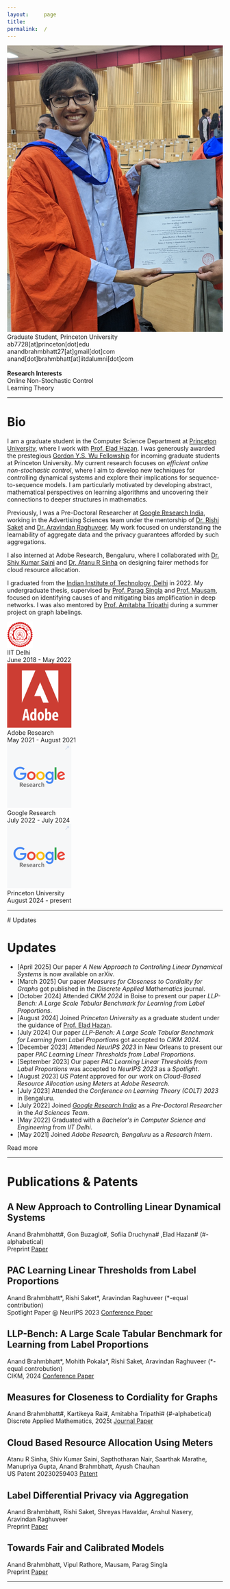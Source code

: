 ```yaml
---
layout:     page
title:
permalink:  /
---
```


<div class="row">
    <div class="col-sm-4 col-xs-8">
        <img src="/img/anand_photo_1.jpg">
    </div>
    <div class="col-sm-6 col-xs-12" style="margin-bottom: 0;">
        Graduate Student, Princeton University<br>
        ab7728[at]princeton[dot]edu<br>
        anandbrahmbhatt27[at]gmail[dot]com<br>
        anand[dot]brahmbhatt[at]iitdalumni[dot]com
        <br>
        <br>
        <b>Research Interests</b>
        <br>
        Online Non-Stochastic Control
        <br>
        Learning Theory
    </div>
</div>
<hr>


<a name="/bio"></a>
# Bio

I am a graduate student in the Computer Science Department at [Princeton University](https://www.princeton.edu), where I work with [Prof. Elad Hazan](https://www.ehazan.com). I was generously awarded the prestegious [Gordon Y.S. Wu Fellowship](https://gradschool.princeton.edu/financial-support/fellowships/princeton-fellowships/gordon-wu-fellowship) for incoming graduate students at Princeton University. My current research focuses on *efficient online non-stochastic control*, where I aim to develop new techniques for controlling dynamical systems and explore their implications for sequence-to-sequence models. I am particularly motivated by developing abstract, mathematical perspectives on learning algorithms and uncovering their connections to deeper structures in mathematics.

Previously, I was a Pre-Doctoral Researcher at [Google Research India](https://research.google/locations/india/), working in the Advertising Sciences team under the mentorship of [Dr. Rishi Saket](https://research.google/people/107857/) and [Dr. Aravindan Raghuveer](https://research.google/people/107631/). My work focused on understanding the learnability of aggregate data and the privacy guarantees afforded by such aggregations.

I also interned at Adobe Research, Bengaluru, where I collaborated with [Dr. Shiv Kumar Saini](https://research.adobe.com/person/shiv-kumar-saini/) and [Dr. Atanu R Sinha](https://research.adobe.com/person/atanu-sinha/) on designing fairer methods for cloud resource allocation.

I graduated from the [Indian Institute of Technology, Delhi](https://home.iitd.ac.in/) in 2022. My undergraduate thesis, supervised by [Prof. Parag Singla](https://www.cse.iitd.ac.in/~parags/) and [Prof. Mausam](https://www.cse.iitd.ac.in/~mausam/), focused on identifying causes of and mitigating bias amplification in deep networks. I was also mentored by [Prof. Amitabha Tripathi](https://web.iitd.ac.in/~atripath/) during a summer project on graph labelings.


<div class="row" id="timeline-logos">
    <div class="col-lg-3">
        <div class="logo-wrap">
            <span class="helper"></span>
            <a href="https://home.iitd.ac.in/"><img style="width:60px;" src="/img/IITD_Logo.png"></a>
        </div>
        <div class="logo-desc">
            IIT Delhi<br>
            June 2018 - May 2022
        </div>
    </div>
    <div class="col-lg-3">
        <div class="logo-wrap">
            <span class="helper"></span>
            <a href="https://research.adobe.com/"><img style="width:150px;" src="/img/Adobe_logo.png"></a>
        </div>
        <div class="logo-desc">
            Adobe Research<br>
            May 2021 - August 2021
        </div>
    </div>
    <div class="col-lg-3">
        <div class="logo-wrap">
            <span class="helper"></span>
            <a href="//https://research.google/locations/india/"><img style="width:150px;" src="/img/Google_Research_logo.png"></a>
        </div>
        <div class="logo-desc">
            Google Research<br>
            July 2022 - July 2024
        </div>
    </div>
    <div class="col-lg-3">
        <div class="logo-wrap">
            <span class="helper"></span>
            <a href="https://www.princeton.edu"><img style="width:150px;" src="/img/Google_Research_logo.png"></a>
        </div>
        <div class="logo-desc">
            Princeton University<br>
            August 2024 - present
        </div>
    </div>
</div>

---

<a name="/news"></a># Updates
# Updates
- [April 2025] Our paper *A New Approach to Controlling Linear Dynamical Systems* is now available on arXiv.
- [March 2025] Our paper *Measures for Closeness to Cordiality for Graphs* got published in the *Discrete Applied Mathematics* journal.
- [October 2024] Attended *CIKM 2024* in Boise to present our paper *LLP-Bench: A Large Scale Tabular Benchmark for Learning from Label Proportions*.
- [August 2024] Joined *Princeton University* as a graduate student under the guidance of [Prof. Elad Hazan](https://www.ehazan.com).
- [July 2024] Our paper *LLP-Bench: A Large Scale Tabular Benchmark for Learning from Label Proportions* got accepted to *CIKM 2024*.
- [December 2023] Attended *NeurIPS 2023* in New Orleans to present our paper *PAC Learning Linear Thresholds from Label Proportions*.
- [September 2023] Our paper *PAC Learning Linear Thresholds from Label Proportions* was accepted to *NeurIPS 2023* as a *Spotlight*.
- [August 2023] *US Patent* approved for our work on *Cloud-Based Resource Allocation using Meters* at *Adobe Research*.
- [July 2023] Attended the *Conference on Learning Theory (COLT) 2023* in Bengaluru.
- [July 2022] Joined [*Google Research India*](https://research.google/locations/india/) as a *Pre-Doctoral Researcher* in the *Ad Sciences Team*.
- [May 2022] Graduated with a *Bachelor's in Computer Science and Engineering* from *IIT Delhi*.
- [May 2021] Joined *Adobe Research, Bengaluru* as a *Research Intern*.


<div id="read-more-button">
    <a nohref>Read more</a>
</div>

<hr>


<a name="/publications"></a>
# Publications & Patents

<a name="/youdescribe-descriptions-1"></a>
<h2 class="pubt">A New Approach to Controlling Linear Dynamical Systems</h2>
<p class="pubd">
    <span class="authors">Anand Brahmbhatt#, Gon Buzaglo#, Sofiia Druchyna# ,Elad Hazan# (#-alphabetical) </span> <br>
    <span class="conf">Preprint</span> <span class="links">
        <a target="_blank" href="https://arxiv.org/abs/2504.03952">Paper</a>
    </span>
</p>
<!-- <img src="/img/aamas.png"> -->
<!-- <hr> -->

<a name="/youdescribe-descriptions-1"></a>
<h2 class="pubt">PAC Learning Linear Thresholds from Label Proportions</h2>
<p class="pubd">
    <span class="authors">Anand Brahmbhatt*, Rishi Saket*, Aravindan Raghuveer (*-equal contribution) </span> <br>
    <span class="conf">Spotlight Paper @ NeurIPS 2023</span> <span class="links">
        <a target="_blank" href="https://proceedings.neurips.cc/paper_files/paper/2023/file/d1d3cdc9e28b0c67b9df90fca4d1c1b3-Paper-Conference.pdf">Conference Paper</a>
    </span>
</p>
<!-- <img src="/img/aamas.png"> -->
<!-- <hr> -->

<a name="/youdescribe-descriptions-1"></a>
<h2 class="pubt">LLP-Bench: A Large Scale Tabular Benchmark for Learning from Label Proportions</h2>
<p class="pubd">
    <span class="authors">Anand Brahmbhatt*, Mohith Pokala*, Rishi Saket, Aravindan Raghuveer (*-equal controbution)</span><br> 
    <span class="conf">CIKM, 2024</span>  <span class="links">
        <a target="_blank" href="https://dl.acm.org/doi/10.1145/3627673.3680032">Conference Paper</a>
    </span>
</p>
<!-- <img src="/img/aamas.png"> -->
<!-- <hr> -->

<a name="/youdescribe-descriptions-1"></a>
<h2 class="pubt">Measures for Closeness to Cordiality for Graphs</h2>
<p class="pubd">
    <span class="authors">Anand Brahmbhatt#, Kartikeya Rai#, Amitabha Tripathi# (#-alphabetical)</span><br> 
    <span class="conf">Discrete Applied Mathematics, 2025t</span>  <span class="links">
        <a target="_blank" href="https://www.sciencedirect.com/science/article/abs/pii/S0166218X25001362?via%3Dihub">Journal Paper</a>
    </span>
</p>
<!-- <img src="/img/aamas.png"> -->
<!-- <hr> -->

<a name="/youdescribe-descriptions-1"></a>
<h2 class="pubt">Cloud Based Resource Allocation Using Meters</h2>
<p class="pubd">
    <span class="authors">Atanu R Sinha, Shiv Kumar Saini, Sapthotharan Nair, Saarthak Marathe,
Manupriya Gupta, Anand Brahmbhatt, Ayush Chauhan</span><br> 
    <span class="conf">US Patent 20230259403</span>  <span class="links">
        <a target="_blank" href="https://image-ppubs.uspto.gov/dirsearch-public/print/downloadPdf/20230259403">Patent</a>
    </span>
</p>
<!-- <img src="/img/aamas.png"> -->
<!-- <hr> -->

<a name="/youdescribe-descriptions-1"></a>
<h2 class="pubt">Label Differential Privacy via Aggregation</h2>
<p class="pubd">
    <span class="authors">Anand Brahmbhatt, Rishi Saket, Shreyas Havaldar, Anshul Nasery, Aravindan Raghuveer</span><br> 
    <span class="conf">Preprint</span>  <span class="links">
        <a target="_blank" href="https://arxiv.org/abs/2310.10092">Paper</a>
    </span>
</p>
<!-- <img src="/img/aamas.png"> -->
<!-- <hr> -->

<a name="/youdescribe-descriptions-1"></a>
<h2 class="pubt">Towards Fair and Calibrated Models</h2>
<p class="pubd">
    <span class="authors">Anand Brahmbhatt, Vipul Rathore, Mausam, Parag Singla</span><br> 
    <span class="conf">Preprint</span>  <span class="links">
        <a target="_blank" href="https://arxiv.org/abs/2310.10399">Paper</a>
    </span>
</p>
<!-- <img src="/img/aamas.png"> -->
<!-- <hr> -->

<script src="/js/jquery.min.js"></script>
<script type="text/javascript">
    $('ul:gt(0) li:gt(6)').hide();
    $('#read-more-button > a').click(function() {
        $('ul:gt(0) li:gt(6)').show();
        $('#read-more-button').hide();
    });
</script>

---
